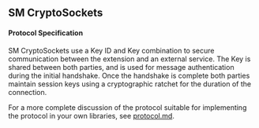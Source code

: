 ## SM CryptoSockets


#### Protocol Specification
SM CryptoSockets use a Key ID and Key combination to secure communication
between the extension and an external service. The Key is shared between
both parties, and is used for message authentication during the initial
handshake. Once the handshake is complete both parties maintain session
keys using a cryptographic ratchet for the duration of the connection.

For a more complete discussion of the protocol suitable for implementing
the protocol in your own libraries, see [protocol.md](protocol.md).